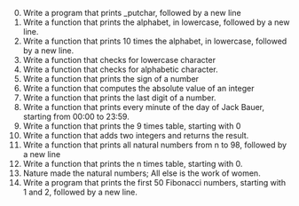 0. Write a program that prints _putchar, followed by a new line
1. Write a function that prints the alphabet, in lowercase, followed by a new line.
2. Write a function that prints 10 times the alphabet, in lowercase, followed by a new line.
3. Write a function that checks for lowercase character
4. Write a function that checks for alphabetic character.
5. Write a function that prints the sign of a number
6. Write a function that computes the absolute value of an integer
7. Write a function that prints the last digit of a number.
8. Write a function that prints every minute of the day of Jack Bauer, starting from 00:00 to 23:59.
9. Write a function that prints the 9 times table, starting with 0
10. Write a function that adds two integers and returns the result.
11. Write a function that prints all natural numbers from n to 98, followed by a new line
12. Write a function that prints the n times table, starting with 0.
13. Nature made the natural numbers; All else is the work of women.
14. Write a program that prints the first 50 Fibonacci numbers, starting with 1 and 2, followed by a new line.
 
